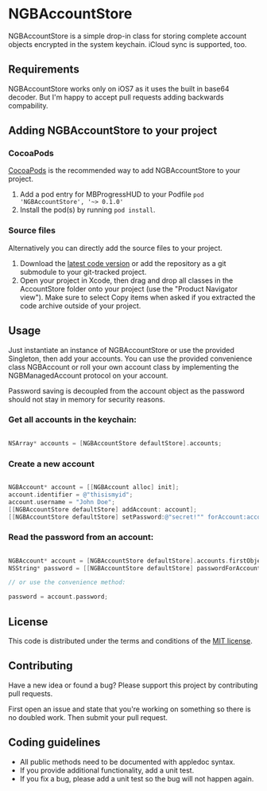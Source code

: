 # NGBAccountStore

NGBAccountStore is a simple drop-in class for storing complete account objects encrypted in the system keychain. iCloud sync is supported, too.

## Requirements

NGBAccountStore works only on iOS7 as it uses the built in base64 decoder. But I'm happy to accept pull requests adding backwards compability.

## Adding NGBAccountStore to your project

### CocoaPods

[CocoaPods](http://cocoapods.org) is the recommended way to add NGBAccountStore to your project.

1. Add a pod entry for MBProgressHUD to your Podfile `pod 'NGBAccountStore', '~> 0.1.0'`
2. Install the pod(s) by running `pod install`.

### Source files

Alternatively you can directly add the source files to your project.

1. Download the [latest code version](https://github.com/jensravens/NGBAccountStore/archive/master.zip) or add the repository as a git submodule to your git-tracked project. 
2. Open your project in Xcode, then drag and drop all classes in the AccountStore folder onto your project (use the "Product Navigator view"). Make sure to select Copy items when asked if you extracted the code archive outside of your project. 

## Usage

Just instantiate an instance of NGBAccountStore or use the provided Singleton, then add your accounts. You can use the provided convenience class NGBAccount or roll your own account class by implementing the NGBManagedAccount protocol on your account.

Password saving is decoupled from the account object as the password should not stay in memory for security reasons.


### Get all accounts in the keychain:

```objective-c

NSArray* accounts = [NGBAccountStore defaultStore].accounts;
```

### Create a new account

```objective-c

NGBAccount* account = [[NGBAccount alloc] init];
account.identifier = @"thisismyid";
account.username = "John Doe";
[[NGBAccountStore defaultStore] addAccount: account];
[[NGBAccountStore defaultStore] setPassword:@"secret!"" forAccount:account];
```

### Read the password from an account:

```objective-c

NGBAccount* account = [NGBAccountStore defaultStore].accounts.firstObject;
NSString* password = [[NGBAccountStore defaultStore] passwordForAccount:account];

// or use the convenience method:

password = account.password;
```

## License

This code is distributed under the terms and conditions of the [MIT license](LICENSE). 

## Contributing

Have a new idea or found a bug? Please support this project by contributing pull requests.

First open an issue and state that you're working on something so there is no doubled work. Then submit your pull request.

## Coding guidelines

* All public methods need to be documented with appledoc syntax.
* If you provide additional functionality, add a unit test.
* If you fix a bug, please add a unit test so the bug will not happen again.